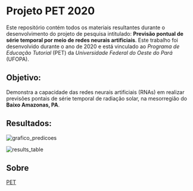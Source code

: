 # Projeto PET 2020
Este repositório contém todos os materiais resultantes durante o desenvolvimento do projeto de pesquisa intitulado: **Previsão pontual de série temporal por meio de redes neurais artificiais**. Este trabalho foi desenvolvido durante o ano de 2020 e está vinculado ao *Programa de Educação Tutorial* (PET) da *Universidade Federal do Oeste do Pará* (UFOPA).  

## Objetivo:
Demonstra a capacidade das redes neurais artificiais (RNAs) em realizar previsões pontais de série temporal de radiação solar, na mesorregião do **Baixo Amazonas, PA**.  

## Resultados:

![grafico_predicoes](https://user-images.githubusercontent.com/52214785/102640547-65b16d00-4139-11eb-88c3-0c6231a23f0c.png "Curva de predições dos melhores modelos obtidos.")

![results_table](https://user-images.githubusercontent.com/52214785/102642477-80d1ac00-413c-11eb-9fbd-0d12adeaf78c.png "Tabelas de resultados.")

## Sobre
[PET](https://www.sbc.org.br/educacao/grupos-pet)

